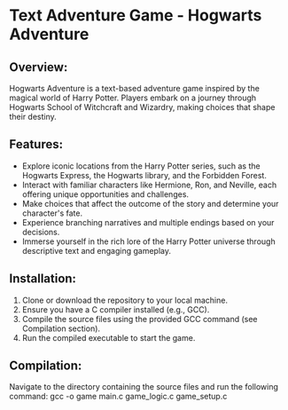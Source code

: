 # Text Adventure Game - Hogwarts Adventure

## Overview:
Hogwarts Adventure is a text-based adventure game inspired by the magical world of Harry Potter. Players embark on a journey through Hogwarts School of Witchcraft and Wizardry, making choices that shape their destiny.

## Features:
- Explore iconic locations from the Harry Potter series, such as the Hogwarts Express, the Hogwarts library, and the Forbidden Forest.
- Interact with familiar characters like Hermione, Ron, and Neville, each offering unique opportunities and challenges.
- Make choices that affect the outcome of the story and determine your character's fate.
- Experience branching narratives and multiple endings based on your decisions.
- Immerse yourself in the rich lore of the Harry Potter universe through descriptive text and engaging gameplay.

## Installation:
1. Clone or download the repository to your local machine.
2. Ensure you have a C compiler installed (e.g., GCC).
3. Compile the source files using the provided GCC command (see Compilation section).
4. Run the compiled executable to start the game.

## Compilation:
Navigate to the directory containing the source files and run the following command:
gcc -o game main.c game_logic.c game_setup.c
